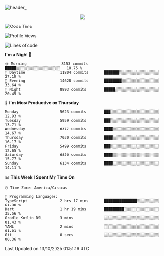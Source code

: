 ![header_](https://github.com/user-attachments/assets/4010d822-ccdc-4198-b608-18c773338d18)


<p align="center">
  <a href="http://www.github.com/thevacs">
    <img src="https://github-readme-streak-stats.herokuapp.com/?user=thevacs&stroke=ffffff&background=1c1917&ring=0891b2&fire=0891b2&currStreakNum=ffffff&currStreakLabel=0891b2&sideNums=ffffff&sideLabels=ffffff&dates=ffffff&hide_border=true" />
  </a>
</p>

<!--START_SECTION:waka-->
![Code Time](http://img.shields.io/badge/Code%20Time-3%2C676%20hrs%2044%20mins-blue)

![Profile Views](http://img.shields.io/badge/Profile%20Views-2-blue)

![Lines of code](https://img.shields.io/badge/From%20Hello%20World%20I%27ve%20Written-10.0%20million%20lines%20of%20code-blue)

**I'm a Night 🦉** 

```text
🌞 Morning                8153 commits        █████░░░░░░░░░░░░░░░░░░░░   18.75 % 
🌆 Daytime                11804 commits       ███████░░░░░░░░░░░░░░░░░░   27.15 % 
🌃 Evening                14628 commits       ████████░░░░░░░░░░░░░░░░░   33.64 % 
🌙 Night                  8893 commits        █████░░░░░░░░░░░░░░░░░░░░   20.45 % 
```
📅 **I'm Most Productive on Thursday** 

```text
Monday                   5623 commits        ███░░░░░░░░░░░░░░░░░░░░░░   12.93 % 
Tuesday                  5959 commits        ███░░░░░░░░░░░░░░░░░░░░░░   13.71 % 
Wednesday                6377 commits        ████░░░░░░░░░░░░░░░░░░░░░   14.67 % 
Thursday                 7030 commits        ████░░░░░░░░░░░░░░░░░░░░░   16.17 % 
Friday                   5499 commits        ███░░░░░░░░░░░░░░░░░░░░░░   12.65 % 
Saturday                 6856 commits        ████░░░░░░░░░░░░░░░░░░░░░   15.77 % 
Sunday                   6134 commits        ████░░░░░░░░░░░░░░░░░░░░░   14.11 % 
```


📊 **This Week I Spent My Time On** 

```text
🕑︎ Time Zone: America/Caracas

💬 Programming Languages: 
TypeScript               2 hrs 17 mins       ███████████████░░░░░░░░░░   61.38 % 
Dart                     1 hr 19 mins        █████████░░░░░░░░░░░░░░░░   35.56 % 
Gradle Kotlin DSL        3 mins              ░░░░░░░░░░░░░░░░░░░░░░░░░   01.43 % 
YAML                     2 mins              ░░░░░░░░░░░░░░░░░░░░░░░░░   01.01 % 
Git                      0 secs              ░░░░░░░░░░░░░░░░░░░░░░░░░   00.36 % 
```


 Last Updated on 13/10/2025 01:51:16 UTC
<!--END_SECTION:waka-->
